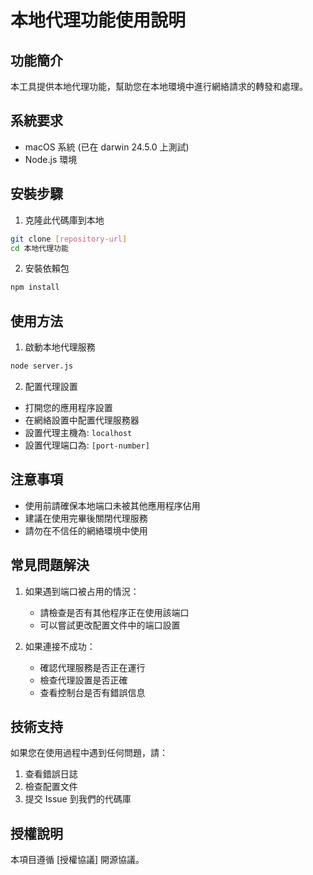 # 本地代理功能使用說明

## 功能簡介
本工具提供本地代理功能，幫助您在本地環境中進行網絡請求的轉發和處理。

## 系統要求
- macOS 系統 (已在 darwin 24.5.0 上測試)
- Node.js 環境

## 安裝步驟
1. 克隆此代碼庫到本地
```bash
git clone [repository-url]
cd 本地代理功能
```

2. 安裝依賴包
```bash
npm install
```

## 使用方法
1. 啟動本地代理服務
```bash
node server.js
```

2. 配置代理設置
- 打開您的應用程序設置
- 在網絡設置中配置代理服務器
- 設置代理主機為: `localhost`
- 設置代理端口為: `[port-number]`

## 注意事項
- 使用前請確保本地端口未被其他應用程序佔用
- 建議在使用完畢後關閉代理服務
- 請勿在不信任的網絡環境中使用

## 常見問題解決
1. 如果遇到端口被占用的情況：
   - 請檢查是否有其他程序正在使用該端口
   - 可以嘗試更改配置文件中的端口設置

2. 如果連接不成功：
   - 確認代理服務是否正在運行
   - 檢查代理設置是否正確
   - 查看控制台是否有錯誤信息

## 技術支持
如果您在使用過程中遇到任何問題，請：
1. 查看錯誤日誌
2. 檢查配置文件
3. 提交 Issue 到我們的代碼庫

## 授權說明
本項目遵循 [授權協議] 開源協議。 